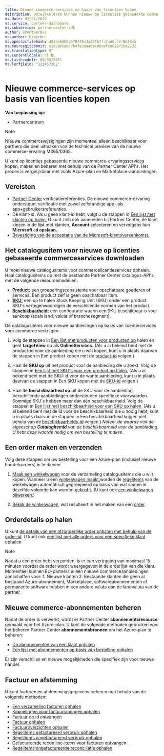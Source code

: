 ```yaml
---
title: Nieuwe commerce-services op basis van licenties kopen
description: Ontwikkelaars kunnen nieuwe op licenties gebaseerde commerceservices kopen, maken en beheren met behulp van Partner Center API's.
ms.date: 02/24/2020
ms.service: partner-dashboard
ms.subservice: partnercenter-sdk
author: BrentSerbus
ms.author: brserbus
ms.openlocfilehash: dd3aebdb0a670449d3a39f67fc2ad6c7ef8df8e5
ms.sourcegitcommit: e1db965e8c7b4fe3aaa0ecd6cefea61973ca2232
ms.translationtype: MT
ms.contentlocale: nl-NL
ms.lasthandoff: 09/03/2021
ms.locfileid: "123457302"
---
```

# <a name="purchasing-new-commerce-license-based-services"></a>Nieuwe commerce-services op basis van licenties kopen

**Van toepassing op:**

* Partnercentrum

> [!Note] 
> Nieuwe commercewijzigingen zijn momenteel alleen beschikbaar voor partners die deel uitmaken van de technical preview van de nieuwe commerce-ervaring M365/D365.

U kunt op licenties gebaseerde nieuwe commerce-ervaringsservices kopen, maken en beheren met behulp van de Partner Center API's. Het proces is vergelijkbaar met zoals Azure-plan en Marketplace-aanbiedingen.

## <a name="prerequisites"></a>Vereisten

* [Partner Center](partner-center-authentication.md) verificatiereferenties. De nieuwe commerce-ervaring ondersteunt verificatie met zowel zelfstandige app- als app+gebruikersreferenties.
* De klant-id. Als u geen klant-id hebt, volgt u de stappen in [Een lijst met klanten op halen.](get-a-list-of-customers.md) U kunt zich ook aanmelden bij Partner Center, de klant kiezen in de lijst met klanten, **Account** selecteren en vervolgens hun **Microsoft-id opslaan.**
* [Bevestiging van de acceptatie van de Microsoft-klantovereenkomst.](/partner-center/confirm-customer-agreement)

## <a name="get-the-catalog-item-for-new-commerce-license-based-services"></a>Het catalogusitem voor nieuwe op licenties gebaseerde commerceservices downloaden

U moet nieuwe catalogusitems voor commercelicentieservices ophalen. Haal catalogusitems op met de bestaande Partner Center catalogus-API's met de volgende resourcemodellen:

* **[Product:](product-resources.md#product)** een groeperingsconsistente voor opschatbare goederen of services. Een product zelf is geen opschatbaar item.
* **[SKU:](product-resources.md#sku)** een op te halen Stock Keeping Unit (SKU) onder een product. SKU's vertegenwoordigen de verschillende vormen van het product.
* **[Beschikbaarheid:](product-resources.md#availability)** een configuratie waarin een SKU beschikbaar is voor aankoop (zoals land, valuta of branchesegment).

De catalogusitems voor nieuwe aanbiedingen op basis van licentieservices voor commerce verkrijgen:

1. Volg de stappen in [Een lijst met producten voor producten op](get-a-list-of-products.md) halen en geef **targetView** op als **OnlineServices.** (Als u al bekend bent met de product-id voor de aanbieding die u wilt kopen, kunt u in plaats daarvan de stappen in Een product kopen met de [product-id](get-a-product-by-id.md) volgen.)

2. Haal de **SKU op** uit het product voor de aanbieding die u zoekt. Volg de stappen in [Een lijst met SKU's voor een product op halen.](get-a-list-of-skus-for-a-product.md) (Als u al bekend bent met de SKU-id voor de wante aanbieding, kunt u in plaats daarvan de stappen in Een SKU kopen met de [SKU-id](get-a-sku-by-id.md) volgen.)

3. Haal de **beschikbaarheid op** uit de SKU voor de aanbieding. Verschillende aanbiedingen ondersteunen specifieke voorwaarden. Sommige SKU's hebben meer dan één beschikbaarheid. Volg de stappen in [Een lijst met beschikbaarheid voor een SKU op halen.](get-a-list-of-availabilities-for-a-sku.md) (Als u al bekend bent met de id voor de beschikbaarheid die u nodig hebt, kunt u in plaats daarvan de stappen in Een beschikbaarheid krijgen met behulp van de [beschikbaarheids-id](get-an-availability-by-id.md) volgen.) *Noteer de waarde van de eigenschap **CatalogItemId** van de beschikbaarheid voor de aanbieding. U hebt deze waarde nodig om een bestelling te maken.*

## <a name="create-and-submit-an-order"></a>Een order maken en verzenden

Volg deze stappen om uw bestelling voor een Azure-plan (inclusief nieuwe handelsorders) in te dienen:

1. [Maak een winkelwagen](create-a-cart.md) voor de verzameling catalogusitems die u wilt kopen. Wanneer u een [winkelwagen maakt,](cart-resources.md#cart)worden de [regelitems](cart-resources.md#cartlineitem) van de winkelwagen automatisch gegroepeerd op basis van wat samen in dezelfde volgorde kan worden [gekocht.](order-resources.md#order) (U kunt ook [een winkelwagen bijwerken.)](update-a-cart.md)

2. [Bekijk de winkelwagen](checkout-a-cart.md), wat resulteert in het maken van een [order](order-resources.md#order).

## <a name="get-order-details"></a>Orderdetails op halen

U kunt [de details van een afzonderlijke order ophalen met behulp van de order-id](get-an-order-by-id.md). U kunt ook [een lijst met alle orders voor een specifieke klant ophalen.](get-all-of-a-customer-s-orders.md)

>[!NOTE]
>Nadat u een order hebt verzenden, is er een vertraging van maximaal 15 minuten voordat de order wordt weergegeven in de orderlijst van die klant. Momenteel kunnen EU-partners alleen nieuwe commerceaanbiedingen aanschaffen voor: 1. Nieuwe klanten 2. Bestaande klanten die geen al bestaand Azure-abonnement, Marketplace, softwareabonnementen of permanente software hebben in een andere valuta dan de landvaluta van de partner.

## <a name="manage-new-commerce-subscriptions"></a>Nieuwe commerce-abonnementen beheren

Nadat de order is verwerkt, wordt er Partner Center **abonnementsresource** gemaakt voor het Azure-plan. U kunt de volgende methoden gebruiken voor het beheren Partner Center **abonnementsbronnen** om het Azure-plan te beheren:

* [De abonnementen van een klant ophalen](get-all-of-a-customer-s-subscriptions.md)
* [Een lijst met abonnementen op basis van bestelling ophalen](get-a-list-of-subscriptions-by-order.md)

Er zijn verschillen en nieuwe mogelijkheden die specifiek zijn voor nieuwe handel.

## <a name="invoice-and-reconciliation"></a>Factuur en afstemming

U kunt facturen en afstemmingsgegevens beheren met behulp van de volgende methoden:

* [Een verzameling facturen ophalen](get-a-collection-of-invoices.md)
* [Koppelingen voor factuurramingen ophalen](get-invoice-estimate-links.md)
* [Factuur op id ontvangen](get-invoice-by-id.md)
* [Factuur ophalen](get-invoice-statement.md)
* [Factuuroverzichten ophalen](get-invoice-summaries.md)
* [Regelitems gefactureerd verbruik ophalen](get-invoice-billed-consumption-lineitems.md)
* [Regelitems ongefactureerd verbruik ophalen](get-invoice-unbilled-consumption-lineitems.md)
* [Gefactureerde recon line-items voor facturen ontvangen](get-invoiceline-items.md)
* [Regelitems ongefactureerde reconciliatie ophalen](get-invoice-unbilled-recon-lineitems.md)

